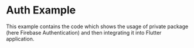 # Auth Example

This example contains the code which shows the usage of private package (here Firebase Authentication) and then integrating it into Flutter application.